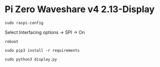 # Pi Zero Waveshare v4 2.13-Display
`sudo raspi-config`

Select Interfacing options -> SPI -> On

`reboot`

`sudo pip3 install -r requirements`

`sudo python3 display.py`
